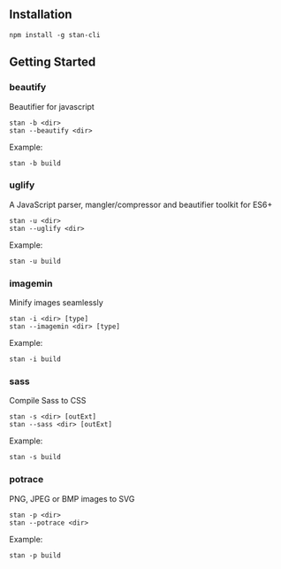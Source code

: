 
## Installation
```
npm install -g stan-cli
```
## Getting Started

### beautify

Beautifier for javascript

```
stan -b <dir>
stan --beautify <dir>
```

Example:
```
stan -b build
```

### uglify

A JavaScript parser, mangler/compressor and beautifier toolkit for ES6+

```
stan -u <dir>
stan --uglify <dir>
```

Example:
```
stan -u build
```

### imagemin

Minify images seamlessly

```
stan -i <dir> [type]
stan --imagemin <dir> [type]
```

Example:
```
stan -i build
```

### sass

Compile Sass to CSS

```
stan -s <dir> [outExt]
stan --sass <dir> [outExt]
```

Example:
```
stan -s build
```

### potrace

PNG, JPEG or BMP images to SVG

```
stan -p <dir>
stan --potrace <dir>
```

Example:
```
stan -p build
```